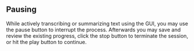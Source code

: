 ## Pausing ##
While actively transcribing or summarizing text using the GUI, you may use the pause button to interrupt the process.
Afterwards you may save and review the existing progress, click the stop button to terminate the session, or hit the play button to continue.

